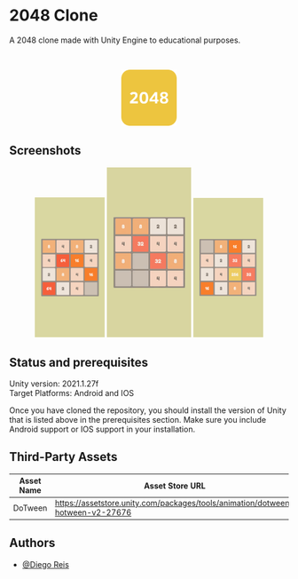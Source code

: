
# 2048 Clone
A 2048 clone made with Unity Engine to educational purposes.

<br>
<p align="center"> 
    <img src="./res/logo.png" width="20%" height="20%">
</p>


## Screenshots

<p align="center"> 
    <img src="./res/img0.png" width="25%" height="25%">
    <img src="./res/demo.gif" width="30%" height="30%">
    <img src="./res/img1.png" width="25%" height="25%">
</p>


## Status and prerequisites
Unity version: 2021.1.27f
<br>Target Platforms: Android and IOS

Once you have cloned the repository, you should install the version of Unity that is listed above in the prerequisites section.
Make sure you include Android support or IOS support in your installation.

## Third-Party Assets
| Asset Name            | Asset Store URL                                                                  |
| --------------------- | -------------------------------------------------------------------------------- |
| DoTween               | <https://assetstore.unity.com/packages/tools/animation/dotween-hotween-v2-27676> |


## Authors

- [@Diego Reis](https://www.github.com/diegolrs)

